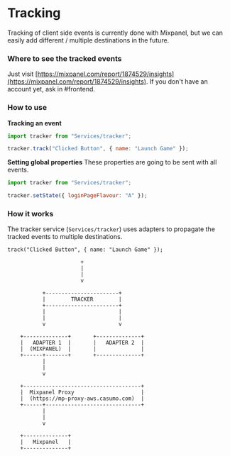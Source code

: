 # Tracking

Tracking of client side events is currently done with Mixpanel, but we can easily
add different / multiple destinations in the future.

### Where to see the tracked events

Just visit [https://mixpanel.com/report/1874529/insights](https://mixpanel.com/report/1874529/insights).
If you don't have an account yet, ask in #frontend.

### How to use

**Tracking an event**

```javascript
import tracker from "Services/tracker";

tracker.track("Clicked Button", { name: "Launch Game" });
```

**Setting global properties**
These properties are going to be sent with all events.

```javascript
import tracker from "Services/tracker";

tracker.setState({ loginPageFlavour: "A" });
```

### How it works

The tracker service (`Services/tracker`) uses adapters to propagate
the tracked events to multiple destinations.

```
track("Clicked Button", { name: "Launch Game" });

                       +
                       |
                       |
                       v

           +-----------------------+
           |        TRACKER        |
           +-----------------------+
           |                       |
           |                       |
           v                       v

    +--------------+       +--------------+
    |   ADAPTER 1  |       |   ADAPTER 2  |
    |  (MIXPANEL)  |       |              |
    +------+-------+       +--------------+
           |
           |
           v

    +-------------------------------------+
    |  Mixpanel Proxy                     |
    |  (https://mp-proxy-aws.casumo.com)  |
    +------+------------------------------+
           |
           |
           v

    +--------------+
    |   Mixpanel   |
    +--------------+

```
